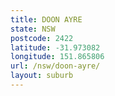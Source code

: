```yaml
---
title: DOON AYRE
state: NSW
postcode: 2422
latitude: -31.973082
longitude: 151.865806
url: /nsw/doon-ayre/
layout: suburb
---
```

